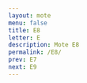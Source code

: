 ```yaml
---
layout: mote
menu: false
title: E8
letter: E
description: Mote E8
permalink: /E8/
prev: E7
next: E9
---
```

